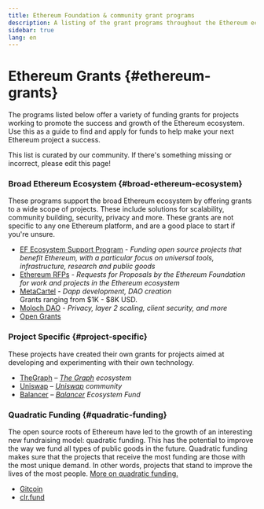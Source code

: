 ```yaml
---
title: Ethereum Foundation & community grant programs
description: A listing of the grant programs throughout the Ethereum ecosystem.
sidebar: true
lang: en
---
```


# Ethereum Grants {#ethereum-grants}

The programs listed below offer a variety of funding grants for projects working to promote the success and growth of the Ethereum ecosystem. Use this as a guide to find and apply for funds to help make your next Ethereum project a success.

This list is curated by our community. If there's something missing or incorrect, please edit this page!

### Broad Ethereum Ecosystem {#broad-ethereum-ecosystem}

These programs support the broad Ethereum ecosystem by offering grants to a wide scope of projects. These include solutions for scalability, community building, security, privacy and more. These grants are not specific to any one Ethereum platform, and are a good place to start if you're unsure.

- [EF Ecosystem Support Program](https://esp.ethereum.foundation) - _Funding open source projects that benefit Ethereum, with a particular focus on universal tools, infrastructure, research and public goods_
- [Ethereum RFPs](https://github.com/ethereum/requests-for-proposals) - _Requests for Proposals by the Ethereum Foundation for work and projects in the Ethereum ecosystem_
- [MetaCartel](https://www.metacartel.org/grants/) - _Dapp development, DAO creation_  
  Grants ranging from $1K - $8K USD.
- [Moloch DAO](https://www.molochdao.com/) - _Privacy, layer 2 scaling, client security, and more_
- [Open Grants](https://opengrants.com/explore)

### Project Specific {#project-specific}

These projects have created their own grants for projects aimed at developing and experimenting with their own technology.

- [TheGraph](https://airtable.com/shreX09LazIhsg0bU) – _[The Graph](https://thegraph.com/) ecosystem_
- [Uniswap](https://airtable.com/shrEXXxXB1humz7VS) – _[Uniswap](https://uniswap.org/) community_
- [Balancer](https://forms.gle/c68e4fM7JHCQkPkN7) – _[Balancer](https://balancer.fi/) Ecosystem Fund_

### Quadratic Funding {#quadratic-funding}

The open source roots of Ethereum have led to the growth of an interesting new fundraising model: quadratic funding. This has the potential to improve the way we fund all types of public goods in the future. Quadratic funding makes sure that the projects that receive the most funding are those with the most unique demand. In other words, projects that stand to improve the lives of the most people. [More on quadratic funding.](/defi/#quadratic-funding)

- [Gitcoin](https://gitcoin.co/grants)
- [clr.fund](https://clr.fund/)

